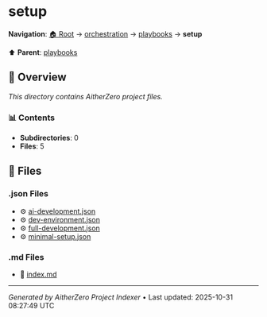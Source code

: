 # setup

**Navigation**: [🏠 Root](../../../index.md) → [orchestration](../../index.md) → [playbooks](../index.md) → **setup**

⬆️ **Parent**: [playbooks](../index.md)

## 📖 Overview

*This directory contains AitherZero project files.*

### 📊 Contents

- **Subdirectories**: 0
- **Files**: 5

## 📄 Files

### .json Files

- ⚙️ [ai-development.json](./ai-development.json)
- ⚙️ [dev-environment.json](./dev-environment.json)
- ⚙️ [full-development.json](./full-development.json)
- ⚙️ [minimal-setup.json](./minimal-setup.json)

### .md Files

- 📝 [index.md](./index.md)

---

*Generated by AitherZero Project Indexer* • Last updated: 2025-10-31 08:27:49 UTC

